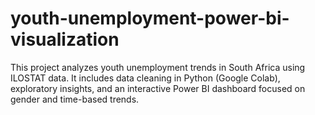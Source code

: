 # youth-unemployment-power-bi-visualization
This project analyzes youth unemployment trends in South Africa using ILOSTAT data. It includes data cleaning in Python (Google Colab), exploratory insights, and an interactive Power BI dashboard focused on gender and time-based trends.

